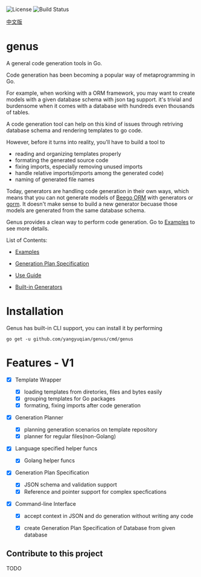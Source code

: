 ![License](https://img.shields.io/badge/style-MIT-blue.svg?label=license)
![Build Status](https://api.travis-ci.org/yangyuqian/genus.svg?branch=master)

[中文版](README-cn.md)

# genus

A general code generation tools in Go.

Code generation has been becoming a popular way of metaprogramming in Go.

For example, when working with a ORM framework, you may want to create models
with a given database schema with json tag support.
it's trivial and burdensome when it comes with a database
with hundreds even thousands of tables.

A code generation tool can help on this kind of issues through retriving
database schema and rendering templates to go code.

However, before it turns into reality, you'll have to build a tool to

* reading and organizing templates properly
* formating the generated source code
* fixing imports, especially removing unused imports
* handle relative imports(imports among the generated code)
* naming of generated file names

Today, generators are handling code generation in their own ways, which means
that you can not generate models of
[Beego ORM](https://beego.me/docs/mvc/model/orm.md) with generators or
[gorm](http://jinzhu.me/gorm). It doesn't make sense to build a new generator
becuase those models are generated from the same database schema.

Genus provides a clean way to perform code generation.
Go to [Examples](docs/en/examples.md) to see more details.

List of Contents:

- [Examples](docs/en/examples.md)

- [Generation Plan Specification](docs/en/gps.md)

- [Use Guide](docs/en/ug.md)

- [Built-in Generators](docs/en/generators.md)

# Installation

Genus has built-in CLI support, you can install it by performing

```
go get -u github.com/yangyuqian/genus/cmd/genus
```

# Features - V1

- [x] Template Wrapper

  - [x] loading templates from diretories, files and bytes easily
  - [x] grouping templates for Go packages
  - [x] formating, fixing imports after code generation

- [x] Generation Planner

  - [x] planning generation scenarios on template repository
  - [x] planner for regular files(non-Golang)

- [x] Language specified helper funcs

  - [x] Golang helper funcs

- [x] Generation Plan Specification

  - [x] JSON schema and validation support
  - [x] Reference and pointer support for complex specfications

- [x] Command-line Interface

  - [x] accept context in JSON and do generation without writing any code
  - [x] create Generation Plan Specification of Database from given database


## Contribute to this project

TODO
